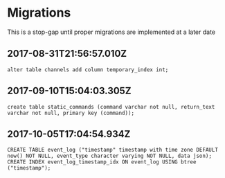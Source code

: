 # Migrations
This is a stop-gap until proper migrations are implemented at a later date

## 2017-08-31T21:56:57.010Z
```
alter table channels add column temporary_index int;
```

## 2017-09-10T15:04:03.305Z
```
create table static_commands (command varchar not null, return_text varchar not null, primary key (command));
```

## 2017-10-05T17:04:54.934Z
```
CREATE TABLE event_log ("timestamp" timestamp with time zone DEFAULT now() NOT NULL, event_type character varying NOT NULL, data json);
CREATE INDEX event_log_timestamp_idx ON event_log USING btree ("timestamp");
```

